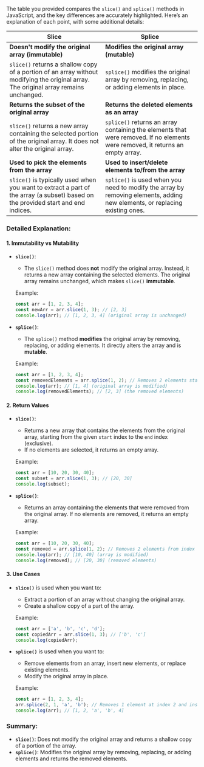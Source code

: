 The table you provided compares the `slice()` and `splice()` methods in JavaScript, and the key differences are accurately highlighted. Here’s an explanation of each point, with some additional details:

| **Slice** | **Splice** |
|-----------|------------|
| **Doesn't modify the original array (immutable)** | **Modifies the original array (mutable)** |
| `slice()` returns a shallow copy of a portion of an array without modifying the original array. The original array remains unchanged. | `splice()` modifies the original array by removing, replacing, or adding elements in place. |
| **Returns the subset of the original array** | **Returns the deleted elements as an array** |
| `slice()` returns a new array containing the selected portion of the original array. It does not alter the original array. | `splice()` returns an array containing the elements that were removed. If no elements were removed, it returns an empty array. |
| **Used to pick the elements from the array** | **Used to insert/delete elements to/from the array** |
| `slice()` is typically used when you want to extract a part of the array (a subset) based on the provided start and end indices. | `splice()` is used when you need to modify the array by removing elements, adding new elements, or replacing existing ones. |

### Detailed Explanation:

#### **1. Immutability vs Mutability**

- **`slice()`**:
  - The `slice()` method does **not** modify the original array. Instead, it returns a new array containing the selected elements. The original array remains unchanged, which makes `slice()` **immutable**.
  
  Example:
  ```javascript
  const arr = [1, 2, 3, 4];
  const newArr = arr.slice(1, 3); // [2, 3]
  console.log(arr); // [1, 2, 3, 4] (original array is unchanged)
  ```

- **`splice()`**:
  - The `splice()` method **modifies** the original array by removing, replacing, or adding elements. It directly alters the array and is **mutable**.
  
  Example:
  ```javascript
  const arr = [1, 2, 3, 4];
  const removedElements = arr.splice(1, 2); // Removes 2 elements starting from index 1
  console.log(arr); // [1, 4] (original array is modified)
  console.log(removedElements); // [2, 3] (the removed elements)
  ```

#### **2. Return Values**

- **`slice()`**:
  - Returns a new array that contains the elements from the original array, starting from the given `start` index to the `end` index (exclusive).
  - If no elements are selected, it returns an empty array.
  
  Example:
  ```javascript
  const arr = [10, 20, 30, 40];
  const subset = arr.slice(1, 3); // [20, 30]
  console.log(subset);
  ```

- **`splice()`**:
  - Returns an array containing the elements that were removed from the original array. If no elements are removed, it returns an empty array.
  
  Example:
  ```javascript
  const arr = [10, 20, 30, 40];
  const removed = arr.splice(1, 2); // Removes 2 elements from index 1
  console.log(arr); // [10, 40] (array is modified)
  console.log(removed); // [20, 30] (removed elements)
  ```

#### **3. Use Cases**

- **`slice()`** is used when you want to:
  - Extract a portion of an array without changing the original array.
  - Create a shallow copy of a part of the array.
  
  Example:
  ```javascript
  const arr = ['a', 'b', 'c', 'd'];
  const copiedArr = arr.slice(1, 3); // ['b', 'c']
  console.log(copiedArr);
  ```

- **`splice()`** is used when you want to:
  - Remove elements from an array, insert new elements, or replace existing elements.
  - Modify the original array in place.
  
  Example:
  ```javascript
  const arr = [1, 2, 3, 4];
  arr.splice(2, 1, 'a', 'b'); // Removes 1 element at index 2 and inserts 'a' and 'b'
  console.log(arr); // [1, 2, 'a', 'b', 4]
  ```

### Summary:

- **`slice()`**: Does not modify the original array and returns a shallow copy of a portion of the array.
- **`splice()`**: Modifies the original array by removing, replacing, or adding elements and returns the removed elements.